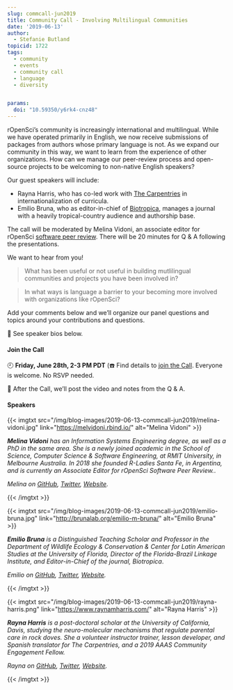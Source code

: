 ```yaml
---
slug: commcall-jun2019
title: Community Call - Involving Multilingual Communities
date: '2019-06-13'
author:
  - Stefanie Butland
topicid: 1722
tags:
  - community
  - events
  - community call
  - language
  - diversity


params:
  doi: "10.59350/y6rk4-cnz48"
---
```

rOpenSci’s community is increasingly international and multilingual. While we have operated primarily in English, we now receive submissions of packages from authors whose primary language is not. As we expand our community in this way, we want to learn from the experience of other organizations. How can we manage our peer-review process and open-source projects to be welcoming to non-native English speakers?

Our guest speakers will include:

- Rayna Harris, who has co-led work with [The Carpentries](https://carpentries.org/) in internationalization of curricula.
- Emilio Bruna, who as editor-in-chief of [Biotropica](https://onlinelibrary.wiley.com/journal/17447429), manages a journal with a heavily tropical-country audience and authorship base.

The call will be moderated by Melina Vidoni, an associate editor for rOpenSci [software peer review](/software-review/). There will be 20 minutes for Q & A following the presentations.

We want to hear from you!

> What has been useful or not useful in building mutlilingual communities and projects you have been involved in?

> In what ways is language a barrier to your becoming more involved with organizations like rOpenSci?

Add your comments below and we’ll organize our panel questions and topics around your contributions and questions.

🎤 See speaker bios below.  

#### Join the Call

🕘 **Friday, June 28th, 2-3 PM PDT** (☎️ Find details to [join the Call](/commcalls/2019-06-28/). Everyone is welcome. No RSVP needed.

🎥 After the Call, we’ll post the video and notes from the Q & A.



#### Speakers

{{< imgtxt src="/img/blog-images/2019-06-13-commcall-jun2019/melina-vidoni.jpg" link="https://melvidoni.rbind.io/" alt="Melina Vidoni" >}}

_**Melina Vidoni** has an Information Systems Engineering degree, as well as a PhD in the same area. She is a newly joined academic in the School of Science, Computer Science & Software Engineering, at RMIT University, in Melbourne Australia. In 2018 she founded R-Ladies Santa Fe, in Argentina, and is currently an Associate Editor for rOpenSci Software Peer Review._.

_Melina on [GitHub](https://github.com/melvidoni), [Twitter](https://twitter.com/melvidoni), [Website](https://melvidoni.rbind.io/)._

{{< /imgtxt >}}

{{< imgtxt src="/img/blog-images/2019-06-13-commcall-jun2019/emilio-bruna.jpg" link="http://brunalab.org/emilio-m-bruna/" alt="Emilio Bruna" >}}

_**Emilio Bruna** is a Distinguished Teaching Scholar and Professor in the Department of Wildlife Ecology & Conservation & Center for Latin American Studies at the University of Florida, Director of the Florida-Brazil Linkage Institute, and Editor-in-Chief of the journal, Biotropica_. 

_Emilio on [GitHub](https://github.com/embruna), [Twitter](https://twitter.com/BrunaLab), [Website](http://brunalab.org/emilio-m-bruna/)._

{{< /imgtxt >}}

{{< imgtxt src="/img/blog-images/2019-06-13-commcall-jun2019/rayna-harris.png" link="https://www.raynamharris.com/" alt="Rayna Harris" >}}

_**Rayna Harris** is a post-doctoral scholar at the University of California, Davis, studying the neuro-molecular mechanisms that regulate parental care in rock doves. She a volunteer instructor trainer, lesson developer, and Spanish translator for The Carpentries, and a 2019 AAAS Community Engagement Fellow._ 

_Rayna on [GitHub](https://github.com/raynamharris), [Twitter](https://twitter.com/raynamharris), [Website](https://www.raynamharris.com/)._ 

{{< /imgtxt >}}
